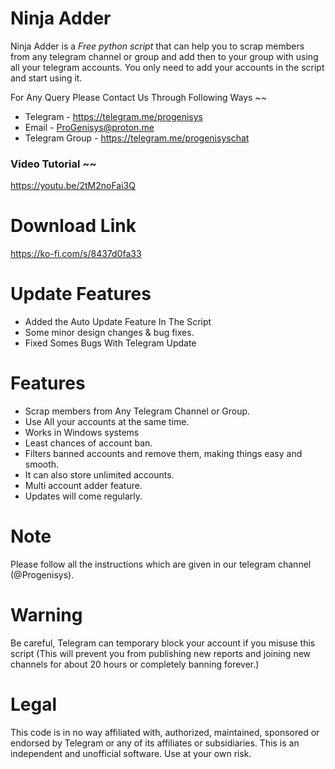 # Ninja Adder

 Ninja Adder is a *Free python script* that can help you to scrap members from any telegram channel or group and add then to your group with using all your telegram accounts. You only need to add your accounts in the script and start using it.

For Any Query Please Contact Us Through Following Ways ~~ 

* Telegram - https://telegram.me/progenisys 
* Email - ProGenisys@proton.me
* Telegram Group - https://telegram.me/progenisyschat

### Video Tutorial ~~

https://youtu.be/2tM2noFai3Q

# Download Link

https://ko-fi.com/s/8437d0fa33

# Update Features

- Added the Auto Update Feature In The Script
- Some minor design changes & bug fixes.
- Fixed Somes Bugs With Telegram Update

# Features

* Scrap members from Any Telegram Channel or Group.
* Use All your accounts at the same time.
* Works in Windows systems
* Least chances of account ban.
* Filters banned accounts and remove them, making things easy and smooth.
* It can also store unlimited accounts.
* Multi account adder feature.
* Updates will come regularly.

# Note

Please follow all the instructions which are given in our telegram channel (@Progenisys).

# Warning

Be careful, Telegram can temporary block your account if you misuse this script (This will prevent you from publishing new reports and joining new channels for about 20 hours or completely banning forever.)

# Legal
This code is in no way affiliated with, authorized, maintained, sponsored or endorsed by Telegram or any of its affiliates or subsidiaries. This is an independent and unofficial software. Use at your own risk.
